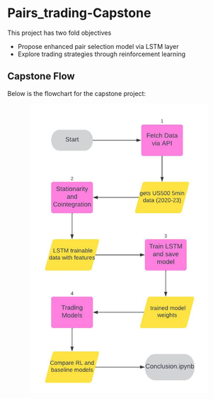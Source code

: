 # Pairs_trading-Capstone

This project has two fold objectives 
- Propose enhanced pair selection model via LSTM layer
- Explore trading strategies through reinforcement learning

## Capstone Flow
Below is the flowchart for the capstone project:
<p align="center">
  <img src="./capstone_flow.jpeg" width="400">
</p>

